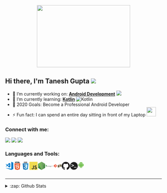<div align="center">
<img src="https://i.giphy.com/RThN0hOS2GO4M.gif" width="300" height="200" />
</div>

<h2> Hi there, I'm Tanesh Gupta <img src="https://raw.githubusercontent.com/aemmadi/aemmadi/master/wave.gif" width="30px"></h2>

- 🔭  I’m currently working on: <strong>[Android Development]</strong> <img src="https://media.giphy.com/media/WUlplcMpOCEmTGBtBW/giphy.gif" width="30">
- 🌱  I’m currently learning: <strong>[Kotlin]</strong> <img alt="Kotlin" width="14px" src="https://cdn.worldvectorlogo.com/logos/kotlin-1.svg"/>
- 🥅  2020 Goals: Become a Professional Android Developer
- ⚡  Fun fact: I can spend an entire day sitting in front of my Laptop <img src="https://cultofthepartyparrot.com/parrots/hd/60fpsparrot.gif" width="30" height="30"/>


### Connect with me:

[<img src="https://img.shields.io/badge/twitter-%231DA1F2.svg?&style=for-the-badge&logo=twitter&logoColor=white" />][twitter]
[<img src="https://img.shields.io/badge/linkedin-%230077B5.svg?&style=for-the-badge&logo=linkedin&logoColor=white" />][linkedin]
[<img src = "https://img.shields.io/badge/instagram-%23E4405F.svg?&style=for-the-badge&logo=instagram&logoColor=white">][instagram]

### Languages and Tools:

<img align="left" alt="Visual Studio Code" width="26px" src="https://raw.githubusercontent.com/github/explore/80688e429a7d4ef2fca1e82350fe8e3517d3494d/topics/visual-studio-code/visual-studio-code.png"/>
<img align="left" alt="HTML5" width="26px" src="https://raw.githubusercontent.com/github/explore/80688e429a7d4ef2fca1e82350fe8e3517d3494d/topics/html/html.png" />
<img align="left" alt="CSS3" width="26px" src="https://raw.githubusercontent.com/github/explore/80688e429a7d4ef2fca1e82350fe8e3517d3494d/topics/css/css.png" />
<img align="left" alt="JavaScript" width="26px" src="https://raw.githubusercontent.com/github/explore/80688e429a7d4ef2fca1e82350fe8e3517d3494d/topics/javascript/javascript.png" />
<img align="left" alt="Node.js" width="26px" src="https://raw.githubusercontent.com/github/explore/80688e429a7d4ef2fca1e82350fe8e3517d3494d/topics/nodejs/nodejs.png" />
<img align="left" alt="MongoDB" width="26px" src="https://raw.githubusercontent.com/github/explore/80688e429a7d4ef2fca1e82350fe8e3517d3494d/topics/mongodb/mongodb.png" />
<img align="left" alt="Git" width="26px" src="https://raw.githubusercontent.com/github/explore/80688e429a7d4ef2fca1e82350fe8e3517d3494d/topics/git/git.png" />
<img align="left" alt="GitHub" width="26px" src="https://raw.githubusercontent.com/github/explore/78df643247d429f6cc873026c0622819ad797942/topics/github/github.png" />
<img align="left" alt="Terminal" width="26px" src="https://raw.githubusercontent.com/github/explore/80688e429a7d4ef2fca1e82350fe8e3517d3494d/topics/terminal/terminal.png" />
<code><img height="20" src="https://raw.githubusercontent.com/github/explore/80688e429a7d4ef2fca1e82350fe8e3517d3494d/topics/android/android.png"></code>

<br />
<br />

---

<details>
  <summary>:zap: Github Stats</summary>

  <img align="left" src="https://github-readme-stats.vercel.app/api?username=InLearningPhase&theme=light&show_icons=true&hide=stars" />

  <a href="https://github.com/InLearningPhase">
  <img align="center" src="https://github-readme-stats.vercel.app/api/top-langs/?username=InLearningPhase&theme=light&hide_langs_below=1" />
</a>


</details>

</details>

[twitter]: https://twitter.com/TaneshGupta5?s=09
[instagram]: https://www.instagram.com/taneshgupta88/?hl=en
[linkedin]: https://www.linkedin.com/in/tanesh-gupta-0b21281a4/
[Android Development]: https://developer.android.com/guide
[Kotlin]: https://kotlinlang.org/